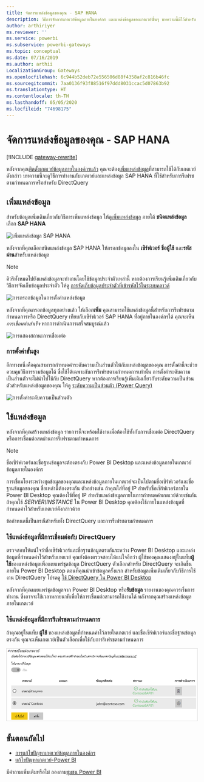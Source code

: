 ```yaml
---
title: จัดการแหล่งข้อมูลของคุณ - SAP HANA
description: วิธีการจัดการเกตเวย์ข้อมูลภายในองค์กร และแหล่งข้อมูลของเกตเวย์นั้นๆ บทความนี้มีไว้สำหรับ SAP HANA โดยเฉพาะ
author: arthiriyer
ms.reviewer: ''
ms.service: powerbi
ms.subservice: powerbi-gateways
ms.topic: conceptual
ms.date: 07/16/2019
ms.author: arthii
LocalizationGroup: Gateways
ms.openlocfilehash: 6c944b52deb72e556506d88f4358af2c816b46fc
ms.sourcegitcommit: 7aa0136f93f88516f97ddd8031ccac5d07863b92
ms.translationtype: HT
ms.contentlocale: th-TH
ms.lasthandoff: 05/05/2020
ms.locfileid: "74698175"
---
```

# <a name="manage-your-data-source---sap-hana"></a>จัดการแหล่งข้อมูลของคุณ - SAP HANA

[!INCLUDE [gateway-rewrite](includes/gateway-rewrite.md)]

หลังจากคุณ[ติดตั้งเกตเวย์ข้อมูลภายในองค์กรแล้ว](/data-integration/gateway/service-gateway-install) คุณจะต้อง[เพิ่มแหล่งข้อมูล](service-gateway-data-sources.md#add-a-data-source)ที่สามารถใช้ได้กับเกตเวย์ดังกล่าว บทความนี้จะดูวิธีการทำงานกับเกตเวย์และแหล่งข้อมูล SAP HANA ที่ใช้สำหรับการรีเฟรชตามกำหนดการหรือสำหรับ DirectQuery

## <a name="add-a-data-source"></a>เพิ่มแหล่งข้อมูล

สำหรับข้อมูลเพิ่มเติมเกี่ยวกับวิธีการเพิ่มแหล่งข้อมูล ให้ดู[เพิ่มแหล่งข้อมูล](service-gateway-data-sources.md#add-a-data-source) ภายใต้ **ชนิดแหล่งข้อมูล** เลือก  **SAP HANA**

![เพิ่มแหล่งข้อมูล SAP HANA](media/service-gateway-enterprise-manage-sap/datasourcesettings2-sap.png)

หลังจากที่คุณเลือกชนิดแหล่งข้อมูล SAP HANA ให้กรอกข้อมูลลงใน **เซิร์ฟเวอร์** **ชื่อผู้ใช้** และ**รหัสผ่าน**สำหรับแหล่งข้อมูล

> [!NOTE]
> คิวรีทั้งหมดไปยังแหล่งข้อมูลจะทำงานโดยใช้ข้อมูลประจำตัวเหล่านี้ หากต้องการเรียนรู้เพิ่มเติมเกี่ยวกับวิธีการจัดเก็บข้อมูลประจำตัว ให้ดู [การจัดเก็บข้อมูลประจำตัวที่เข้ารหัสไว้ในระบบคลาวด์](service-gateway-data-sources.md#store-encrypted-credentials-in-the-cloud)

![การกรอกข้อมูลในการตั้งค่าแหล่งข้อมูล](media/service-gateway-enterprise-manage-sap/datasourcesettings3-sap.png)

หลังจากที่คุณกรอกข้อมูลทุกอย่างแล้ว ให้เลือก**เพิ่ม** คุณสามารถใช้แหล่งข้อมูลนี้สำหรับการรีเฟรชตามกำหนดการหรือ DirectQuery เทียบกับเซิร์ฟเวอร์ SAP HANA ที่อยู่ภายในองค์กรได้ คุณจะเห็น*การเชื่อมต่อสำเร็จ* หากการดำเนินการเสร็จสมบูรณ์แล้ว

![การแสดงสถานะการเชื่อมต่อ](media/service-gateway-enterprise-manage-sap/datasourcesettings4.png)

### <a name="advanced-settings"></a>การตั้งค่าขั้นสูง

อีกทางหนึ่งคือคุณสามารถกำหนดค่าระดับความเป็นส่วนตัวให้กับแหล่งข้อมูลของคุณ การตั้งค่านี้จะช่วยควบคุมวิธีการรวมข้อมูลได้ ซึ่งใช้ได้เฉพาะกับการรีเฟรชตามกำหนดการเท่านั้น การตั้งค่าระดับความเป็นส่วนตัวจะไม่นำไปใช้กับ DirectQuery หากต้องการเรียนรู้เพิ่มเติมเกี่ยวกับระดับความเป็นส่วนตัวสำหรับแหล่งข้อมูลของคุณ ให้ดู [ระดับความเป็นส่วนตัว (Power Query)](https://support.office.com/article/Privacy-levels-Power-Query-CC3EDE4D-359E-4B28-BC72-9BEE7900B540)

![การตั้งค่าระดับความเป็นส่วนตัว](media/service-gateway-enterprise-manage-sap/datasourcesettings9.png)

## <a name="use-the-data-source"></a>ใช้แหล่งข้อมูล

หลังจากที่คุณสร้างแหล่งข้อมูล รายการนี้จะพร้อมใช้งานเมื่อต้องใช้ทั้งกับการเชื่อมต่อ DirectQuery หรือการเชื่อมต่อสดผ่านการรีเฟรชตามกำหนดการ

> [!NOTE]
> ชื่อเซิร์ฟเวอร์และชื่อฐานข้อมูลจะต้องตรงกับ Power BI Desktop และแหล่งข้อมูลภายในเกตเวย์ข้อมูลภายในองค์กร

การเชื่อมโยงระหว่างชุดข้อมูลของคุณและแหล่งข้อมูลภายในเกตเวย์จะเป็นไปตามชื่อเซิร์ฟเวอร์และชื่อฐานข้อมูลของคุณ ชื่อเหล่านี้ต้องตรงกัน ตัวอย่างเช่น ถ้าคุณใส่ที่อยู่ IP สำหรับชื่อเซิร์ฟเวอร์ภายใน Power BI Desktop คุณต้องใช้ที่อยู่ IP สำหรับแหล่งข้อมูลภายในการกำหนดค่าเกตเวย์ด้วยเช่นกัน ถ้าคุณใช้ *SERVER\INSTANCE* ใน Power BI Desktop คุณต้องใช้ภายในแหล่งข้อมูลที่กำหนดค่าไว้สำหรับเกตเวย์ดังกล่าวด้วย

ข้อกำหนดนี้เป็นกรณีสำหรับทั้ง DirectQuery และการรีเฟรชตามกำหนดการ

### <a name="use-the-data-source-with-directquery-connections"></a>ใช้แหล่งข้อมูลที่มีการเชื่อมต่อกับ DirectQuery

ตรวจสอบให้แน่ใจว่าชื่อเซิร์ฟเวอร์และชื่อฐานข้อมูลตรงกันระหว่าง Power BI Desktop และแหล่งข้อมูลที่กำหนดค่าไว้สำหรับเกตเวย์ คุณยังต้องตรวจสอบให้แน่ใจอีกว่า ผู้ใช้ของคุณแสดงอยู่ในแท็บ**ผู้ใช้**ของแหล่งข้อมูลเพื่อเผยแพร่ชุดข้อมูล DirectQuery ตัวเลือกสำหรับ DirectQuery จะเกิดขึ้นภายใน Power BI Desktop ตอนที่คุณนำเข้าข้อมูลครั้งแรก สำหรับข้อมูลเพิ่มเติมเกี่ยวกับวิธีการใช้งาน DirectQuery โปรดดู [ใช้ DirectQuery ใน Power BI Desktop](desktop-use-directquery.md)

หลังจากที่คุณเผยแพร่ชุดข้อมูลจาก Power BI Desktop หรือ**รับข้อมูล** รายงานของคุณควรเริ่มการทำงาน ซึ่งอาจจะใช้เวลาหลายนาทีเพื่อให้การเชื่อมต่อสามารถใช้งานได้ หลังจากคุณสร้างแหล่งข้อมูลภายในเกตเวย์

### <a name="use-the-data-source-with-scheduled-refresh"></a>ใช้แหล่งข้อมูลที่มีการรีเฟรชตามกำหนดการ

ถ้าคุณอยู่ในแท็บ **ผู้ใช้** ของแหล่งข้อมูลที่กำหนดค่าไว้ภายในเกตเวย์ และชื่อเซิร์ฟเวอร์และชื่อฐานข้อมูลตรงกัน คุณจะเห็นเกตเวย์เป็นตัวเลือกเพื่อใช้กับการรีเฟรชตามกำหนดการ

![การแสดงรายชื่อผู้ใช้](media/service-gateway-enterprise-manage-sap/powerbi-gateway-enterprise-schedule-refresh.png)

## <a name="next-steps"></a>ขั้นตอนถัดไป

* [การแก้ไขปัญหาเกตเวย์ข้อมูลภายในองค์กร](/data-integration/gateway/service-gateway-tshoot)
* [แก้ไขปัญหาเกตเวย์-Power BI](service-gateway-onprem-tshoot.md) 

มีคำถามเพิ่มเติมหรือไม่ ลองถาม[ชุมชน Power BI](https://community.powerbi.com/)

